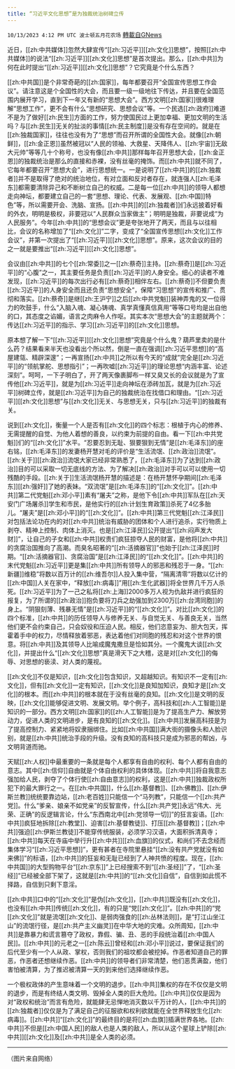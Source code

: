 ```yaml
---
title: “习近平文化思想”是为独裁统治树碑立传
---
```

`10/13/2023 4:12 PM UTC 波士顿五月花农场` [轉載自GNews](https://gnews.org/articles/1829732)

近日，[[zh:中共媒体]]忽然大肆宣传“[[zh:习近平]][[zh:文化]]思想”，按照[[zh:中共媒体]]的说法“[[zh:习近平]][[zh:文化]]思想”是首次提出。那么，[[zh:中共]]为何在此时提出“[[zh:习近平]][[zh:文化]]思想”？它究竟是个什么东西？

[[zh:中共国]]是个非常奇葩的[[zh:国家]]，每年都要召开“全国宣传思想工作会议”。请注意这是个全国性的大会，而且要一级一级地往下传达，并且要在全国范围内展开学习，直到下一年又有新的“思想大会”。西方文明[[zh:国家]]很难理解“思想工作”，更不会有什么“思想研究、思想会议”等。一个民选[[zh:政府]]难道不是为了做好[[zh:民生]]方面的工作，努力使国民过上更加幸福、更加文明的生活吗？与[[zh:民生]]无关的扯淡的事情[[zh:民主制度]]是没有存在空间的。就是在[[zh:独裁国家]]，往往也没有为了“思想”而召开所谓的全国性大会。就像[[zh:朝鲜]]，[[zh:金正恩]]虽然被冠以“人民的领袖、大救星、天降伟人、[[zh:宇宙]]无敌大元帅”等等几十个称号，也没有像[[zh:中共]]那样每年召开思想大会，[[zh:金正恩]]的独裁统治是那么的直接和赤裸，没有丝毫的掩饰。而[[zh:中共]]就不同了，它每年都要召开“思想大会”，进行思想统一。一是说明了[[zh:中共]]的[[zh:独裁者]]并不是取得了绝对的统治地位，有对立面和反对者存在，就连强人[[zh:毛泽东]]都需要清除异己和不断树立自己的权威。二是每一位[[zh:中共]]的领导人都想走向神坛，都要建立自己的一套“思想、理论、代表、发展观、[[zh:中国]]特色”等，所以需要开会、洗脑、宣扬。[[zh:中共]]的[[zh:独裁者]]们永远披着好看的外衣，明明是极权，非要冠以“人民群众当家做主”；明明是独裁，非要说成“为人民服务”。今年[[zh:中共]]的“思想会议”更是夸张地开了两天，而且与以往相比，会议的名称增加了“[[zh:文化]]”二字，变成了“全国宣传思想[[zh:文化]]工作会议”，并第一次提出了“[[zh:习近平]][[zh:文化]]思想”。原来，这次会议的目的之一就是要推出“[[zh:习近平]][[zh:文化]]思想”。

会议由[[zh:中共]]的七个[[zh:常委]]之一[[zh:蔡奇]]主持。[[zh:蔡奇]]是[[zh:习近平]]的“心腹”之一，其主要任务是负责[[zh:习近平]]的人身安全。细心的读者不难发现，[[zh:习近平]]的每次出行必有[[zh:蔡奇]]相伴左右。[[zh:蔡奇]]不但要负责[[zh:习近平]]的人身安全而且还负责“思想安全”，保障“习思想”的宣传和推广、贯彻和落实。[[zh:蔡奇]]是继[[zh:王沪宁]]之后[[zh:中共党魁]]装神弄鬼的又一位得力的吹鼓手，什么“入脑入魂、凝心铸魂、真学真懂真信真用”等等口号均是出自他的口，其态度之谄媚，语言之肉麻令人作呕。其实本次“思想大会”的主题就两个：传达[[zh:习近平]]的指示、学习[[zh:习近平]]的[[zh:文化]]思想。

原本想了解一下“[[zh:习近平]][[zh:文化]]思想”究竟是个什么鬼？葫芦里卖的是什么药？结果看来半天也没看出个所以然，倒是一直在强调[[zh:习近平思想]]的“高屋建瓴、精辟深邃”；一再宣扬[[zh:中共]]之所以有今天的“成就”完全是[[zh:习近平]]的“领航掌舵、思想指引”；一再吹嘘[[zh:习近平]]的理论思想“内涵丰富、论述深刻”。呵呵，一下子明白了，开了两天像裹脚布一样又臭又长的会议就是为了宣传他[[zh:习近平]]，就是为[[zh:习近平]]走向神坛在添砖加瓦，就是为[[zh:习近平]]树碑立传，就是[[zh:习近平]]为自己的独裁统治在找借口和理由。“[[zh:习近平]][[zh:文化]]思想”与[[zh:文化]]无关、与思想无关，只与[[zh:习近平]]的独裁有关。

说到[[zh:文化]]，衡量一个人是否有[[zh:文化]]的四个标志：根植于内心的修养、无需提醒的自觉、为他人着想的善良，以约束为前提的自由。看一下[[zh:中共党魁]]们的“[[zh:文化]]”水平。“忍要忍到无耻、狠要狠到无情”是[[zh:毛泽东]]的座右铭，[[zh:毛泽东]]的发妻杨开慧对毛的评价是“生活流氓、[[zh:政治]]流氓”。[[zh:关于]][[zh:政治]]流氓大家已经非常熟悉了，[[zh:毛泽东]]为了达到[[zh:政治]]目的可以采取一切无底线的方法、为了解决[[zh:政治]]对手可以可以使用一切残酷的手段。[[zh:关于]]生活流氓杨开慧的描述是：在杨开慧怀孕期间[[zh:毛泽东]][[zh:强奸]]了她的表妹。“双流氓”是[[zh:毛泽东]]的“[[zh:文化]]”。[[zh:中共]]第二代党魁[[zh:邓小平]]素有“屠夫”之称，是他下令[[zh:中共]]军队在[[zh:天安门广场屠杀]]学生和市民，是他实行的[[zh:计划生育政策]]杀死了4亿多胎儿。“屠夫”是[[zh:邓小平]]的“[[zh:文化]]”。[[zh:中共]]第三代党魁[[zh:江泽民]]对包括法论功在内的对[[zh:中共]]统治有威胁的团体和个人进行追杀，实行物质上剥夺、精神上控制、肉体上消灭。也是[[zh:江泽民]]公开提出“[[zh:闷声发大财]]”，让自己的子女和[[zh:中共]]权贵们疯狂掠夺人民的财富，是他将[[zh:中共]]的贪腐治国推向了高潮。而臭名昭著的“[[zh:活摘器官]]”也始于[[zh:江泽民]]时期。“[[zh:活摘器官]]、贪腐治国”是[[zh:江泽民]]的“[[zh:文化]]”。[[zh:中共]]的末代党魁[[zh:习近平]]更是集[[zh:中共]]所有领导人的邪恶和残忍于一身。“[[zh:新疆]]维稳”将数以百万计的[[zh:维吾尔]]人投入集中营，“隔离清零”将数以亿计的[[zh:中国]]人关在家中，“释放[[zh:病毒]]”用[[zh:生化武器]]将全世界几千万人杀死。[[zh:习近平]]为了一己之私将[[zh:上海]]2000多万人视为仇敌并进行疯狂的报复，为了所谓的[[zh:政治]]抱负要将刀兵之劫强加到2300万[[zh:台湾同胞]]的身上。“阴狠刻薄、残暴无情”是[[zh:习近平]]的“[[zh:文化]]”。对比[[zh:文化]]的四个标准，[[zh:中共]]的历任领导人与修养无关、与自觉无关、与善良无关，当然他们更不会约束自己，只会奴役和压迫人民。相反，他们恣意妄为、胆大包天，挥霍着手中的权力，尽情释放着邪恶，表达着他们对同胞的残忍和对这个世界的恨意。将[[zh:中共]]及其领导人比喻成魔鬼撒旦是恰如其分。一个魔鬼大谈[[zh:文化]]，并提出什么“[[zh:文化]]思想”真是滑天下之大稽，这是对[[zh:文化]]的侮辱、对思想的亵渎、对人类的蔑视。

[[zh:文化]]不仅是知识，[[zh:文化]]包含知识，又超越知识。有知识不一定有[[zh:文化]]，但有[[zh:文化]]一定有知识，[[zh:文化]]是良知加知识，良知才是[[zh:文化]]的根本。而[[zh:中共]]的根本就在于没有丝毫的良知。[[zh:文化]]是文明的反映，[[zh:文化]]能够促进文明、发展文明。举个例子，高科技和[[zh:人工智能]]是知识的一部分。西方文明[[zh:国家]]的[[zh:人工智能]]是为了提高生产力、解放劳动力，促进人类的文明进步，是有良知的[[zh:文化]]。[[zh:中共]]发展高科技是为了提高控制力、紧紧地将奴隶捆绑住。比如[[zh:中共国]]满大街的摄像头和人脸识别，就是[[zh:中共]]统治手段的升级。没有良知的高科技只是成为邪恶的帮凶，与文明背道而驰。

天赋[[zh:人权]]中最重要的一条就是每个人都享有自由的权利、每个人都有自由的意志。其中[[zh:信仰]]自由就是个体自由权利的具体体现。[[zh:中共]]将自我意志强加给人民，剥夺了个体行使[[zh:自由意志]]的权利，这是[[zh:中共]]独裁政权所犯下的最大罪行之一。在[[zh:中共国]]，什么[[zh:基督教]]、[[zh:佛教]]、[[zh:伊斯兰教]]统统要靠边站，[[zh:老百姓]]只能信一个“马列教”，只能信一个[[zh:共产党]]。什么“爹亲、娘亲不如党亲”的反智宣传，什么[[zh:共产党]]永远“伟大、光荣、正确”的反逻辑言论，什么“东西南北中[[zh:党领导一切]]”的狂言妄语。[[zh:中共]]疯狂地拆除[[zh:教堂]]、迫害[[zh:基督教徒]]、打压[[zh:基督教]]；[[zh:中共]]强迫[[zh:伊斯兰教徒]]不能穿传统服装，必须学习汉语，大面积拆清真寺；[[zh:中共]]每天在寺庙中举行升[[zh:中共]][[zh:血旗]]的仪式，和尚们不去念经而集体学习“[[zh:习近平思想]]”，更有甚者在寺院里悬挂“[[zh:没有共产党就没有如来佛]]”的标语，[[zh:中共]]的狂妄和无耻已经到了人神共愤的程度。现在，[[zh:中共国]]的大型购物平台“[[zh:京东]]”上已经搜索不到“[[zh:圣经]]”了，“[[zh:圣经]]”已经被全部下架了，这就是[[zh:中共]]的“[[zh:文化]]自信”，自信到如此慌不择路，自信到只剩下意淫。

[[zh:中共]]口中的“[[zh:文化]]”是伪[[zh:文化]]，[[zh:中共]]既没有[[zh:文化]]，也没有[[zh:中共]]传统[[zh:文化]]，有的只是“党[[zh:文化]]”。[[zh:中共]]的“党[[zh:文化]]”就是流氓[[zh:文化]]、是弱肉强食的[[zh:丛林法则]]，是“打江山坐江山”的流氓行径，是[[zh:共产主义幽灵]]在中华大地的灾难。众所周知，[[zh:中共]]是靠暴力和谎言篡夺了政权，靠假、骗、丑、恶的手段统治着[[zh:中国人民]]。[[zh:中共]]的元老之一[[zh:陈云]]曾经和[[zh:邓小平]]说过，要保证我们的后代至少有一个人从政、掌权，否则我们的祖坟都会被挖掉。作恶者知道自己的罪恶，作恶者还想继续作恶。[[zh:中共]]的领导者们非常清楚，他们恶贯满盈，他们害怕被清算，为了推迟被清算一天的到来他们选择继续作恶。

一个极权政体的产生意味着一个文明的退步。[[zh:中共]]集权的存在不仅仅是文明的退步，而是有终结人类文明、毁掉全人类的巨大危险。[[zh:中共]]仅仅是因为对“政权和统治”而言有危险，就能肆无忌惮地消灭数以千万计的人，[[zh:中共]]的[[zh:独裁者]]仅仅是为了满足自己的征服欲和权利欲就能在全世界释放生化[[zh:病毒]]。[[zh:中共]]“[[zh:文化]]”的最终目的是将[[zh:血旗]]插满世界各地。[[zh:中共]]不但是[[zh:中国人民]]的敌人也是人类的敌人，所以从这个星球上铲除[[zh:中共]][[zh:文化]]及[[zh:中共]]是全人类的必须。

---
（图片来自网络）
